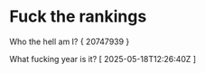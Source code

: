 # Fuck the rankings

Who the hell am I?
{ 20747939 }

What fucking year is it?
[ 2025-05-18T12:26:40Z ]
